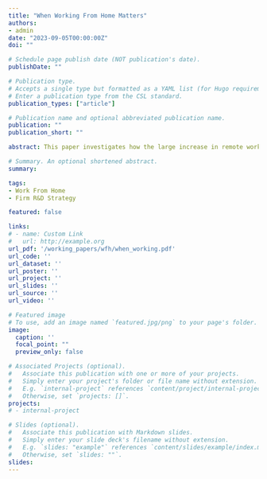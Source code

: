 ```yaml
---
title: "When Working From Home Matters"
authors:
- admin
date: "2023-09-05T00:00:00Z"
doi: ""

# Schedule page publish date (NOT publication's date).
publishDate: ""

# Publication type.
# Accepts a single type but formatted as a YAML list (for Hugo requirements).
# Enter a publication type from the CSL standard.
publication_types: ["article"]

# Publication name and optional abbreviated publication name.
publication: ""
publication_short: ""

abstract: This paper investigates how the large increase in remote work that began during the COVID-19 pandemic impacted corporate innovation. Utilizing within firm variation, I find that after the start of the pandemic, offices located in counties with high support for Donald Trump have higher visit rates to the office. Using all firms in my sample along with this variation in local political attitudes as an instrument for visits to the office, I find that increased intensity of work from home does not significantly impact patenting productivity. When limiting to the offices of firms who are highly innovative, operate in rapidly evolving areas of technology, or are large, I find a negative effect of working from home on patenting productivity.

# Summary. An optional shortened abstract.
summary: 

tags:
- Work From Home
- Firm R&D Strategy

featured: false

links:
# - name: Custom Link
#   url: http://example.org
url_pdf: '/working_papers/wfh/when_working.pdf'
url_code: ''
url_dataset: ''
url_poster: ''
url_project: ''
url_slides: ''
url_source: ''
url_video: ''

# Featured image
# To use, add an image named `featured.jpg/png` to your page's folder. 
image:
  caption: ''
  focal_point: ""
  preview_only: false

# Associated Projects (optional).
#   Associate this publication with one or more of your projects.
#   Simply enter your project's folder or file name without extension.
#   E.g. `internal-project` references `content/project/internal-project/index.md`.
#   Otherwise, set `projects: []`.
projects:
# - internal-project

# Slides (optional).
#   Associate this publication with Markdown slides.
#   Simply enter your slide deck's filename without extension.
#   E.g. `slides: "example"` references `content/slides/example/index.md`.
#   Otherwise, set `slides: ""`.
slides: 
---
```


<!-- This work is driven by the results in my [previous paper](/publication/conference-paper/) on LLMs.

{{% callout note %}}
Create your slides in Markdown - click the *Slides* button to check out the example.
{{% /callout %}}

Add the publication's **full text** or **supplementary notes** here. You can use rich formatting such as including [code, math, and images](https://docs.hugoblox.com/content/writing-markdown-latex/). -->
